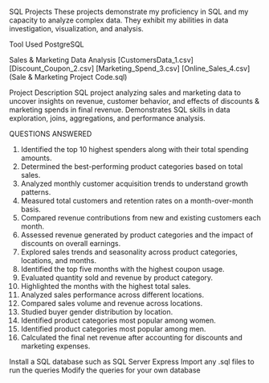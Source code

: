 SQL Projects
These projects demonstrate my proficiency in SQL and my capacity to analyze complex data. They exhibit my abilities in data investigation, visualization, and analysis.

Tool Used
PostgreSQL

Sales & Marketing Data Analysis
[CustomersData_1.csv]
[Discount_Coupon_2.csv]
[Marketing_Spend_3.csv]
[Online_Sales_4.csv]
(Sale & Marketing Project Code.sql)

Project Description
SQL project analyzing sales and marketing data to uncover insights on revenue, customer behavior, and effects of discounts & marketing spends in final revenue. Demonstrates SQL skills in data exploration, joins, aggregations, and performance analysis.

QUESTIONS ANSWERED

1.	Identified the top 10 highest spenders along with their total spending amounts.
2.	Determined the best-performing product categories based on total sales.
3.	Analyzed monthly customer acquisition trends to understand growth patterns.
4.	Measured total customers and retention rates on a month-over-month basis.
5.	Compared revenue contributions from new and existing customers each month.
6.	Assessed revenue generated by product categories and the impact of discounts on overall earnings.
7.	Explored sales trends and seasonality across product categories, locations, and months.
8.	Identified the top five months with the highest coupon usage.
9.	Evaluated quantity sold and revenue by product category.
10.	Highlighted the months with the highest total sales.
11.	Analyzed sales performance across different locations.
12.	Compared sales volume and revenue across locations.
13.	Studied buyer gender distribution by location.
14.	Identified product categories most popular among women.
15.	Identified product categories most popular among men.
16.	Calculated the final net revenue after accounting for discounts and marketing expenses.



Install a SQL database such as SQL Server Express
Import any .sql files to run the queries
Modify the queries for your own database
